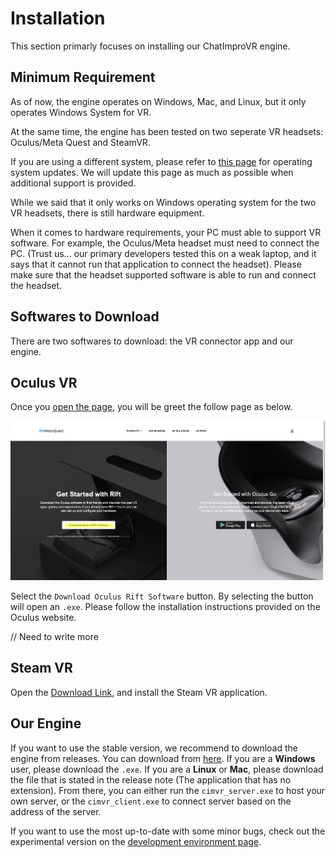 # Installation
This section primarly focuses on installing our ChatImproVR engine.

## Minimum Requirement
As of now, the engine operates on Windows, Mac, and Linux, but it only operates Windows System for VR.  

At the same time, the engine has been tested on two seperate VR headsets: Oculus/Meta Quest and SteamVR. 

If you are using a different system, please refer to [this page](https://github.com/ChatImproVR/chatimprovr/issues/82) for operating system updates. We will update this page as much as possible when additional support is provided. 

While we said that it only works on Windows operating system for the two VR headsets, there is still hardware equipment.

When it comes to hardware requirements, your PC must able to support VR software. For example, the Oculus/Meta headset must need to connect the PC. (Trust us... our primary developers tested this on a weak laptop, and it says that it cannot run that application to connect the headset). Please make sure that the headset supported software is able to run and connect the headset. 

## Softwares to Download
There are two softwares to download: the VR connector app and our engine. 

## Oculus VR
Once you [open the page](https://www.oculus.com/Setup/), you will be greet the follow page as below.

![Oculus Download Page](./images/oculus_download_page.png)

Select the `Download Oculus Rift Software` button. By selecting the button will open an `.exe`. Please follow the installation instructions provided on the Oculus website.

// Need to write more

## Steam VR
Open the [Download Link](https://store.steampowered.com/app/250820/SteamVR/), and install the Steam VR application.

## Our Engine
If you want to use the stable version, we recommend to download the engine from releases. You can download from [here](https://github.com/ChatImproVR/chatimprovr/releases). If you are a **Windows** user, please download the `.exe`. If you are a **Linux** or **Mac**, please download the file that is stated in the release note (The application that has no extension). From there, you can either run the `cimvr_server.exe` to host your own server, or the `cimvr_client.exe` to connect server based on the address of the server.

If you want to use the most up-to-date with some minor bugs, check out the experimental version on the [development environment page](./development_environment.md).
